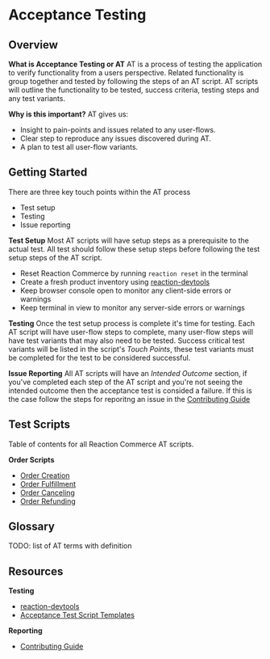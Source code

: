 # Acceptance Testing

## Overview

**What is Acceptance Testing or AT**
AT is a process of testing the application to verify functionality from a users perspective. Related functionality is group together and tested by following the steps of an AT script. AT scripts will outline the functionality to be tested, success criteria, testing steps and any test variants.

**Why is this important?**
AT gives us:
 - Insight to pain-points and issues related to any user-flows. 
 - Clear step to reproduce any issues discovered during AT.
 - A plan to test all user-flow variants.

## Getting Started
There are three key touch points within the AT process
 - Test setup
 - Testing
 - Issue reporting

**Test Setup**
Most AT scripts will have setup steps as a prerequisite to the actual test. All test should follow these setup steps before following the test setup steps of the AT script.
 - Reset Reaction Commerce by running `reaction reset` in the terminal
 - Create a fresh product inventory using [reaction-devtools](https://github.com/reactioncommerce/reaction-devtools)
 - Keep browser console open to monitor any client-side errors or warnings
 - Keep terminal in view to monitor any server-side errors or warnings

**Testing**
Once the test setup process is complete it's time for testing. Each AT script will have user-flow steps to complete, many user-flow steps will have test variants that may also need to be tested. Success critical test variants will be listed in the script's _Touch Points_, these test variants must be completed for the test to be considered successful.

**Issue Reporting**
All AT scripts will have an _Intended Outcome_ section, if you've completed each step of the AT script and you're not seeing the intended outcome then the acceptance test is consided a failure. If this is the case follow the steps for reporitng an issue in the [Contributing Guide](https://docs.reactioncommerce.com/reaction-docs/master/contributing-to-reaction#step-2-find-or-open-an-issue)

## Test Scripts
Table of contents for all Reaction Commerce AT scripts.

**Order Scripts**
 - [Order Creation](/developer/acceptance-testing/scripts/order-creation.md)
 - [Order Fulfillment](/developer/acceptance-testing/scripts/order-fulfillment.md)
 - [Order Canceling](/developer/acceptance-testing/scripts/order-canceling.md)
 - [Order Refunding](/developer/acceptance-testing/scripts/order-refunding.md)

## Glossary
TODO: list of AT terms with definition

## Resources
**Testing**
 - [reaction-devtools](https://github.com/reactioncommerce/reaction-devtools)
 - [Acceptance Test Script Templates](/developer/acceptance-testing/acceptance-testing-script-template.md)

**Reporting**
 - [Contributing Guide](https://docs.reactioncommerce.com/reaction-docs/master/contributing-to-reaction)
